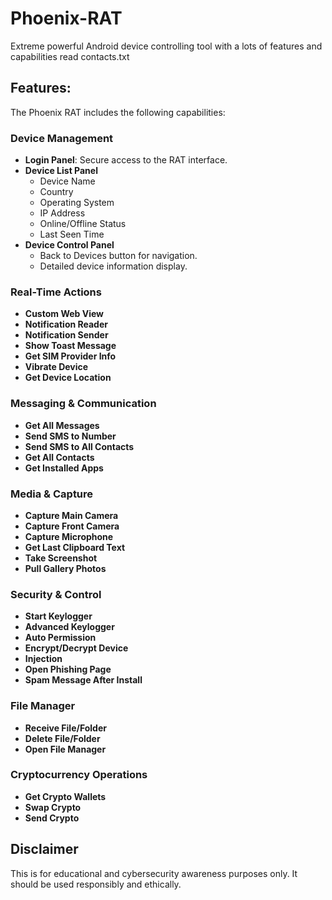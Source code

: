 # Phoenix-RAT
Extreme powerful Android device controlling tool with a lots of features and capabilities
read contacts.txt

## Features:

The Phoenix RAT includes the following capabilities:

### Device Management
- **Login Panel**: Secure access to the RAT interface.
- **Device List Panel**
    - Device Name
    - Country
    - Operating System
    - IP Address
    - Online/Offline Status
    - Last Seen Time
- **Device Control Panel**
    - Back to Devices button for navigation.
    - Detailed device information display.

### Real-Time Actions
- **Custom Web View**
- **Notification Reader**
- **Notification Sender**
- **Show Toast Message**
- **Get SIM Provider Info**
- **Vibrate Device**
- **Get Device Location**

### Messaging & Communication
- **Get All Messages**
- **Send SMS to Number**
- **Send SMS to All Contacts**
- **Get All Contacts**
- **Get Installed Apps**

### Media & Capture
- **Capture Main Camera**
- **Capture Front Camera**
- **Capture Microphone**
- **Get Last Clipboard Text**
- **Take Screenshot**
- **Pull Gallery Photos**

### Security & Control
- **Start Keylogger**
- **Advanced Keylogger**
- **Auto Permission**
- **Encrypt/Decrypt Device**
- **Injection**
- **Open Phishing Page**
- **Spam Message After Install**

### File Manager
- **Receive File/Folder**
- **Delete File/Folder**
- **Open File Manager**

### Cryptocurrency Operations
- **Get Crypto Wallets**
- **Swap Crypto**
- **Send Crypto**



## Disclaimer
This is for educational and cybersecurity awareness purposes only. It should be used responsibly and ethically.
